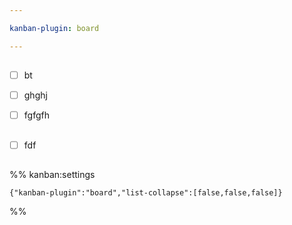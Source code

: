 ```yaml
---

kanban-plugin: board

---
```


## 

- [ ] bt
- [ ] ghghj
- [ ] fgfgfh


## 

- [ ] fdf


## 





%% kanban:settings
```
{"kanban-plugin":"board","list-collapse":[false,false,false]}
```
%%